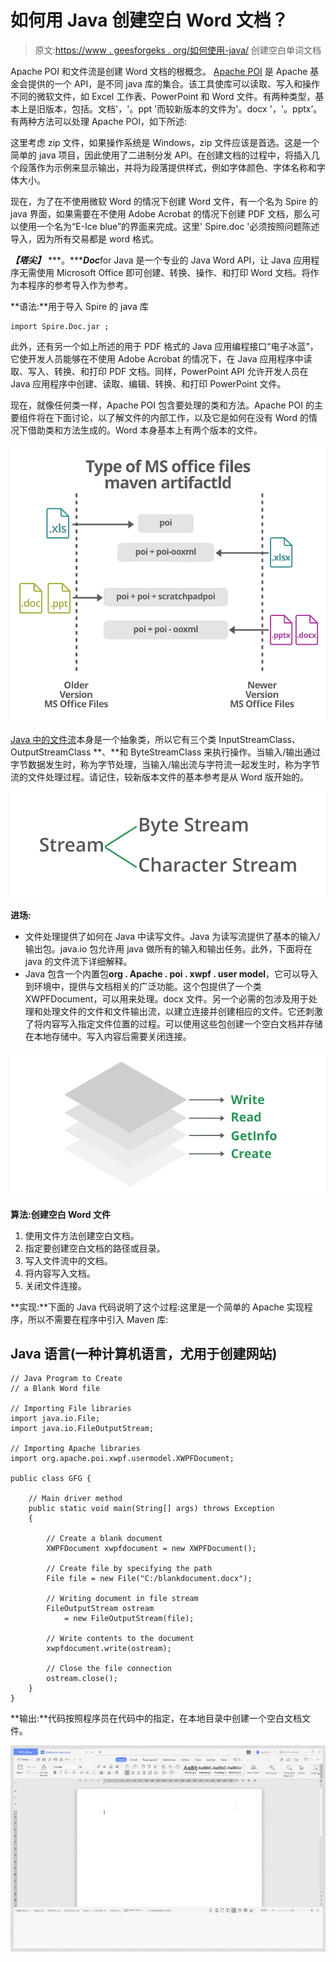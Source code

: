 # 如何用 Java 创建空白 Word 文档？

> 原文:[https://www . geesforgeks . org/如何使用-java/](https://www.geeksforgeeks.org/how-to-create-a-blank-word-document-using-java/) 创建空白单词文档

Apache POI 和文件流是创建 Word 文档的根概念。 [Apache POI](https://www.geeksforgeeks.org/apache-poi-introduction/) 是 Apache 基金会提供的一个 API，是不同 java 库的集合。该工具使库可以读取、写入和操作不同的微软文件，如 Excel 工作表、PowerPoint 和 Word 文件。有两种类型，基本上是旧版本，包括。文档'，'。ppt '而较新版本的文件为'。docx '，'。pptx’。有两种方法可以处理 Apache POI，如下所述:

这里考虑 zip 文件，如果操作系统是 Windows，zip 文件应该是首选。这是一个简单的 java 项目，因此使用了二进制分发 API。在创建文档的过程中，将插入几个段落作为示例来显示输出，并将为段落提供样式，例如字体颜色、字体名称和字体大小。

现在，为了在不使用微软 Word 的情况下创建 Word 文件，有一个名为 Spire 的 java 界面，如果需要在不使用 Adobe Acrobat 的情况下创建 PDF 文档，那么可以使用一个名为“E-Ice blue”的界面来完成。这里' Spire.doc '必须按照问题陈述导入，因为所有交易都是 word 格式。

***【塔尖】*** ***。******Doc***for Java 是一个专业的 Java Word API，让 Java 应用程序无需使用 Microsoft Office 即可创建、转换、操作、和打印 Word 文档。将作为本程序的参考导入作为参考。

**语法:**用于导入 Spire 的 java 库

```
import Spire.Doc.jar ;
```

此外，还有另一个如上所述的用于 PDF 格式的 Java 应用编程接口“电子冰蓝”，它使开发人员能够在不使用 Adobe Acrobat 的情况下，在 Java 应用程序中读取、写入、转换、和打印 PDF 文档。同样，PowerPoint API 允许开发人员在 Java 应用程序中创建、读取、编辑、转换、和打印 PowerPoint 文件。

现在，就像任何类一样，Apache POI 包含要处理的类和方法。Apache POI 的主要组件将在下面讨论，以了解文件的内部工作，以及它是如何在没有 Word 的情况下借助类和方法生成的。Word 本身基本上有两个版本的文件。

![](img/8adcf2b6de5de6f8407c01c28d0158f3.png)

[Java 中的文件流](https://www.geeksforgeeks.org/java-io-fileinputstream-class-java/)本身是一个抽象类，所以它有三个类 InputStreamClass、OutputStreamClass **、**和 ByteStreamClass 来执行操作。当输入/输出通过字节数据发生时，称为字节处理，当输入/输出流与字符流一起发生时，称为字节流的文件处理过程。请记住，较新版本文件的基本参考是从 Word 版开始的。

![](img/898ba8f3ce779fa280f3538ed00f0e10.png)

**进场:**

*   文件处理提供了如何在 Java 中读写文件。Java 为读写流提供了基本的输入/输出包。java.io 包允许用 java 做所有的输入和输出任务。此外，下面将在 java 的文件流下详细解释。
*   Java 包含一个内置包**org . Apache . poi . xwpf . user model**，它可以导入到环境中，提供与文档相关的广泛功能。这个包提供了一个类 XWPFDocument，可以用来处理。docx 文件。另一个必需的包涉及用于处理和处理文件的文件和文件输出流，以建立连接并创建相应的文件。它还刺激了将内容写入指定文件位置的过程。可以使用这些包创建一个空白文档并存储在本地存储中。写入内容后需要关闭连接。

![](img/e5491306a2cc01f94467d7620744d704.png)

**算法:创建空白 Word 文件**

1.  使用文件方法创建空白文档。
2.  指定要创建空白文档的路径或目录。
3.  写入文件流中的文档。
4.  将内容写入文档。
5.  关闭文件连接。

**实现:**下面的 Java 代码说明了这个过程:这里是一个简单的 Apache 实现程序，所以不需要在程序中引入 Maven 库:

## Java 语言(一种计算机语言，尤用于创建网站)

```
// Java Program to Create 
// a Blank Word file

// Importing File libraries
import java.io.File;
import java.io.FileOutputStream;

// Importing Apache libraries
import org.apache.poi.xwpf.usermodel.XWPFDocument;

public class GFG {

    // Main driver method
    public static void main(String[] args) throws Exception
    {

        // Create a blank document
        XWPFDocument xwpfdocument = new XWPFDocument();

        // Create file by specifying the path
        File file = new File("C:/blankdocument.docx");

        // Writing document in file stream
        FileOutputStream ostream
            = new FileOutputStream(file);

        // Write contents to the document
        xwpfdocument.write(ostream);

        // Close the file connection
        ostream.close();
    }
}
```

**输出:**代码按照程序员在代码中的指定，在本地目录中创建一个空白文档文件。

![](img/ac4bb5f85a931114c36338b7b7734d38.png)